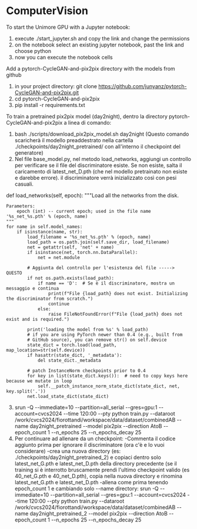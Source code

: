 # ComputerVision

To start the Unimore GPU with a Jupyter notebook:
1. execute ./start_jupyter.sh and copy the link and change the permissions
2. on the notebook select an existing jupyter notebook, past the link and choose python
3. now you can execute the notebook cells


Add a pytorch-CycleGAN-and-pix2pix directory with the models from github
1. in your project directory: git clone https://github.com/junyanz/pytorch-CycleGAN-and-pix2pix.git
2. cd pytorch-CycleGAN-and-pix2pix
3. pip install -r requirements.txt

To train a pretrained pix2pix model (day2night), dentro la directory pytorch-CycleGAN-and-pix2pix a linea di comando:
1. bash ./scripts/download_pix2pix_model.sh day2night  (Questo comando scaricherà il modello preaddestrato nella cartella ./checkpoints/day2night_pretrained/ con all'interno il checkpoint del generatore)
2. Nel file base_model.py, nel metodo load_networks, aggiungi un controllo per verificare se il file del discriminatore esiste. Se non esiste, salta il caricamento di latest_net_D.pth (che nel modello pretrainato non esiste e darebbe errore). il discriminatore verrà inizializzato così con pesi casuali.

def load_networks(self, epoch):
    """Load all the networks from the disk.

    Parameters:
        epoch (int) -- current epoch; used in the file name '%s_net_%s.pth' % (epoch, name)
    """
    for name in self.model_names:
        if isinstance(name, str):
            load_filename = '%s_net_%s.pth' % (epoch, name)
            load_path = os.path.join(self.save_dir, load_filename)
            net = getattr(self, 'net' + name)
            if isinstance(net, torch.nn.DataParallel):
                net = net.module
            
            # Aggiunta del controllo per l'esistenza del file -----> QUESTO
            if not os.path.exists(load_path):
                if name == 'D':  # Se è il discriminatore, mostra un messaggio e continua
                    print(f"File {load_path} does not exist. Initializing the discriminator from scratch.")
                    continue
                else:
                    raise FileNotFoundError(f"File {load_path} does not exist and is required.")
            
            print('loading the model from %s' % load_path)
            # if you are using PyTorch newer than 0.4 (e.g., built from
            # GitHub source), you can remove str() on self.device
            state_dict = torch.load(load_path, map_location=str(self.device))
            if hasattr(state_dict, '_metadata'):
                del state_dict._metadata

            # patch InstanceNorm checkpoints prior to 0.4
            for key in list(state_dict.keys()):  # need to copy keys here because we mutate in loop
                self.__patch_instance_norm_state_dict(state_dict, net, key.split('.'))
            net.load_state_dict(state_dict)

3. srun -Q --immediate=10 --partition=all_serial --gres=gpu:1 --account=cvcs2024 --time 120:00 --pty python train.py --dataroot /work/cvcs2024/fiorottandi/workspace/data/dataset/combinedAB --name day2night_pretrained --model pix2pix --direction AtoB --epoch_count 1 --n_epochs 25 --n_epochs_decay 25
4. Per continuare ad allenare da un checkpoint:
   -Commenta il codice aggiunto prima per ignorare il discriminatore (ora c'è e lo vuoi considerare)
   -crea una nuova directory  (es: ./checkpoints/day2night_pretrained_2)  e copiaci dentro solo latest_net_G.pth e latest_net_D.pth della directory precedente (se il     
    training si è interrotto bruscamente prendi l'ultimo checkpoint valido (es 40_net_G.pth e 40_net_D.pth), copia nella nuova directory e rinomina latest_net_G.pth e 
    latest_net_D.pth
   -allena come prima tenendo epoch_count 1 e cambiando solo --name directory: srun -Q --immediate=10 --partition=all_serial --gres=gpu:1 --account=cvcs2024 --time 120:00 --pty python train.py --dataroot /work/cvcs2024/fiorottandi/workspace/data/dataset/combinedAB --name day2night_pretrained_2 --model pix2pix --direction AtoB --epoch_count 1 --n_epochs 25 --n_epochs_decay 25


